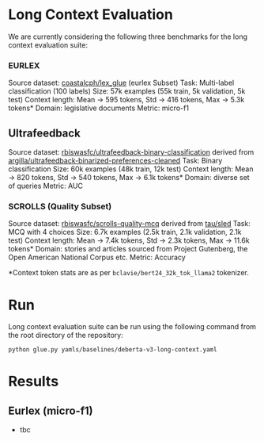 # Long Context Evaluation

We are currently considering the following three benchmarks for the long context evaluation suite:

### EURLEX
Source dataset: [coastalcph/lex_glue](https://huggingface.co/datasets/coastalcph/lex_glue) (eurlex Subset)
Task: Multi-label classification (100 labels)
Size: 57k examples (55k train, 5k validation, 5k test)
Context length: Mean -> 595 tokens, Std -> 416 tokens, Max -> 5.3k tokens*
Domain: legislative documents
Metric: micro-f1

## Ultrafeedback
Source dataset: [rbiswasfc/ultrafeedback-binary-classification](https://huggingface.co/datasets/rbiswasfc/ultrafeedback-binary-classification) derived from [argilla/ultrafeedback-binarized-preferences-cleaned](https://huggingface.co/datasets/argilla/ultrafeedback-binarized-preferences-cleaned)
Task: Binary classification
Size: 60k examples (48k train, 12k test)
Context length: Mean -> 820 tokens, Std -> 540 tokens, Max -> 6.1k tokens*
Domain: diverse set of queries
Metric: AUC

### SCROLLS (Quality Subset)
Source dataset: [rbiswasfc/scrolls-quality-mcq](https://huggingface.co/datasets/rbiswasfc/scrolls-quality-mcq) derived from [tau/sled](https://huggingface.co/datasets/tau/scrolls)
Task: MCQ with 4 choices
Size: 6.7k examples (2.5k train, 2.1k validation, 2.1k test)
Context length: Mean -> 7.4k tokens, Std -> 2.3k tokens, Max -> 11.6k tokens*
Domain: stories and articles sourced from Project Gutenberg, the Open American National Corpus etc.
Metric: Accuracy

*Context token stats are as per `bclavie/bert24_32k_tok_llama2` tokenizer.

# Run
Long context evaluation suite can be run using the following command from the root directory of the repository:
```bash
python glue.py yamls/baselines/deberta-v3-long-context.yaml
```

# Results
## Eurlex (micro-f1)
- tbc